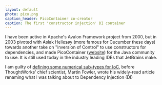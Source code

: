 ```yaml
---
layout: default
photo: pico.png
caption_header: PicoContainer co-creator
caption: The first 'constructor injection' DI container
---
```


I have been active in Apache's Avalon Framework project from 2000, but in 2003 pivoted 
with Aslak Hellesøy (more famous for Cucumber these days) towards another take on "Inversion of Control" to use constructors for 
dependencies, and made PicoContainer (<a target="_blank" href="http://picocontainer.com/">website</a>) 
for the Java community to use. It is still used today in the industry leading IDEs that JetBrains make.

I am guilty of <a target="_blank" href="http://www2.sys-con.com/itsg/virtualcd/java/archives/0812/hammant/index.html">defining some numerical sub-types for IoC</a>, 
before ThoughtWorks’ chief scientist, Martin Fowler, 
wrote his widely-read article renaming what I was talking about to Dependency Injection (DI)




